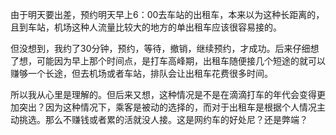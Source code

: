 由于明天要出差，预约明天早上6：00去车站的出租车，本来以为这种长距离的，且到车站，机场这种人流量比较大的地方的单出租车应该很容易接的。

但没想到，我约了30分钟，预约，等待，撤销，继续预约，才成功。后来仔细想了想，可能因为早上那个时间点，是打车高峰期，出租车随便接几个短途的就可以赚够一个长途，但去机场或者车站，排队会让出租车花费很多时间。

所以我从心里是理解的。但后来又想，这种情况是不是在滴滴打车的年代会变得更加突出？因为这种情况下，乘客是被动的选择的，而对于出租车是根据个人情况主动挑选。那么不赚钱或者累的活就没人接。这是网约车的好处尼？还是弊端？
